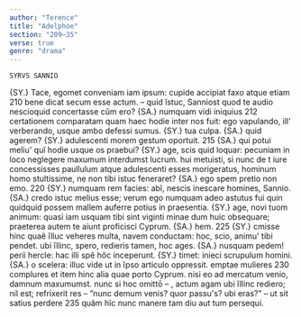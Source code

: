 ```yaml
---
author: "Terence"
title: "Adelphoe"
section: "209–35"
verse: true
genre: "drama"
---
```


    SYRVS SANNIO
{SY.} Tace, egomet conveniam iam ipsum: cupide accipiat faxo atque etiam
210
bene dicat secum esse actum. – quid ĭstuc, Sanniost quod te audio
nescioquid concertasse cŭm ero? {SA.} numquam vidi iniquius
212
certationem comparatam quam haec hodie inter nos fuit:
ego vapulando, ill' verberando, usque ambo defessi sumus.
{SY.} tua culpa. {SA.} quid agerem? {SY.} adulescenti morem gestum oportuit.
215
{SA.} qui potui meliu' quĭ hodie usque os praebui? {SY.} age, scis quid loquar:
pecuniam in loco neglegere maxumum interdumst lucrum. hui
metuisti, si nunc de t<uo> iure concessisses paullulum atque
adulescenti esses morigeratus, hominum homo stultissime,
ne non tibi istuc feneraret? {SA.} ego spem pretio non emo.
220
{SY.} numquam rem facies: abĭ, nescis inescare homines, Sannio.  
{SA.} credo istuc melius esse; verum ego numquam adeo astutus fui
quin quidquid possem mallem auferre potius in praesentia.
{SY.} age, novi tuom animum: quasi iam usquam tibi sint viginti minae
dum huic obsequare; praeterea autem te aiunt proficisci Cyprum. {SA.} hem.
225
{SY.} c<oe>misse hinc quaĕ ĭlluc veheres multa, navem conductam: hoc, scio,
animu' tibi pendet. ubi ĭllinc, spero, redieris tamen, hoc ages.
{SA.} nusquam pedem! perii hercle: hac illi spĕ hŏc inceperunt. {SY.} timet:
inieci scrupulum homini. {SA.} o scelera: illuc vide
ut in ĭpso articulo oppressit. emptae mulieres
230
complures et item hinc alia quae porto Cyprum.
nisi eo ad mercatum venio, damnum maxumumst.
nunc si hoc omittō – , actum agam ubi ĭllinc rediero;
nil est; refrixerit res – ”nunc demum venis?
quor passu's? ubi eras?” – ut sit satius perdere
235
quăm hĭc nunc manere tam diu aut tum persequi.
